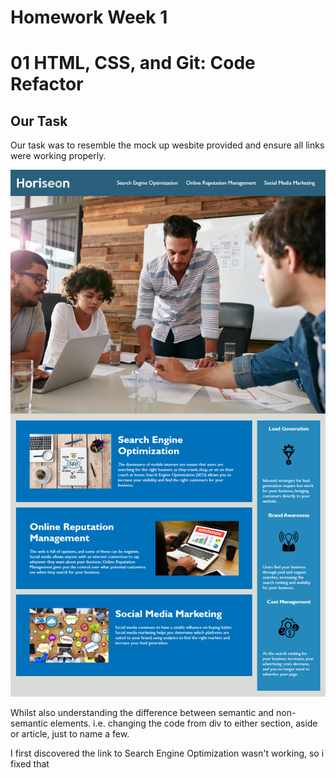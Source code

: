 # Homework Week 1

# 01 HTML, CSS, and Git: Code Refactor

## Our Task

Our task was to resemble the mock up wesbite provided and ensure all links were working properly.

![Mockup example](assets\images\01-html-css-git-homework-demo.png)

Whilst also understanding the difference between semantic and non-semantic elements. i.e. changing the code from div to either section, aside or article, just to name a few.

I first discovered the link to Search Engine Optimization wasn't working, so i fixed that 

